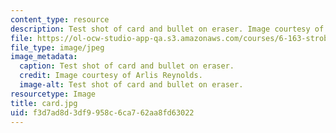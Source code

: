 ```yaml
---
content_type: resource
description: Test shot of card and bullet on eraser. Image courtesy of Arlis Reynolds.
file: https://ol-ocw-studio-app-qa.s3.amazonaws.com/courses/6-163-strobe-project-laboratory-fall-2005/f3d7ad8d3df9958c6ca762aa8fd63022_card.jpg
file_type: image/jpeg
image_metadata:
  caption: Test shot of card and bullet on eraser.
  credit: Image courtesy of Arlis Reynolds.
  image-alt: Test shot of card and bullet on eraser.
resourcetype: Image
title: card.jpg
uid: f3d7ad8d-3df9-958c-6ca7-62aa8fd63022
---
```

